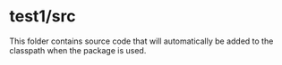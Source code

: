 # test1/src

This folder contains source code that will automatically be added to the classpath when
the package is used.

